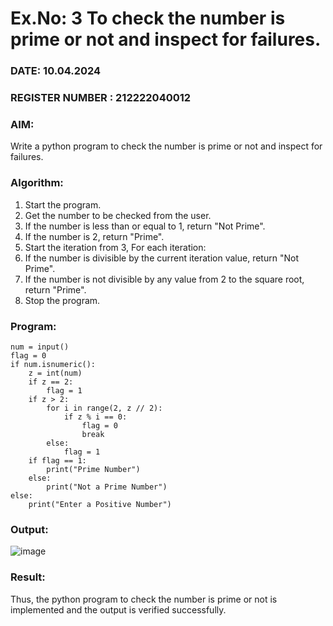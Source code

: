 # Ex.No: 3 To check the number is prime or not and inspect for failures.
 
### DATE: 10.04.2024                                                                      
### REGISTER NUMBER : 212222040012
### AIM: 
Write a python program to check the number is prime or not and inspect for failures.
 
### Algorithm:
1. Start the program.
2. Get the number to be checked from the user.
3. If the number is less than or equal to 1, return "Not Prime".
4. If the number is 2, return "Prime".
5. Start the iteration from 3, For each iteration:
6. If the number is divisible by the current iteration value, return "Not Prime".
7. If the number is not divisible by any value from 2 to the square root, return "Prime".
8. Stop the program.

### Program:
```
num = input()
flag = 0
if num.isnumeric():
    z = int(num)
    if z == 2:
        flag = 1
    if z > 2:
        for i in range(2, z // 2):
            if z % i == 0:
                flag = 0
                break
        else:
            flag = 1
    if flag == 1:
        print("Prime Number")
    else:
        print("Not a Prime Number")
else:
    print("Enter a Positive Number")
```


### Output:

![image](https://github.com/user-attachments/assets/58ee0754-1f52-4b06-b6dd-275308bbecb6)

### Result:
Thus, the python program to check the number is prime or not is implemented and the output is verified successfully.

